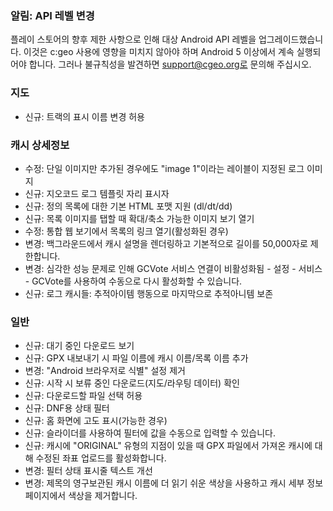 
### 알림: API 레벨 변경
플레이 스토어의 향후 제한 사항으로 인해 대상 Android API 레벨을 업그레이드했습니다. 이것은 c:geo 사용에 영향을 미치지 않아야 하며 Android 5 이상에서 계속 실행되어야 합니다. 그러나 불규칙성을 발견하면 support@cgeo.org로 문의해 주십시오.

### 지도
- 신규: 트랙의 표시 이름 변경 허용

### 캐시 상세정보
- 수정: 단일 이미지만 추가된 경우에도 "image 1"이라는 레이블이 지정된 로그 이미지
- 신규: 지오코드 로그 템플릿 자리 표시자
- 신규: 정의 목록에 대한 기본 HTML 포맷 지원 (dl/dt/dd)
- 신규: 목록 이미지를 탭할 때 확대/축소 가능한 이미지 보기 열기
- 수정: 통합 웹 보기에서 목록의 링크 열기(활성화된 경우)
- 변경: 백그라운드에서 캐시 설명을 렌더링하고 기본적으로 길이를 50,000자로 제한합니다.
- 변경: 심각한 성능 문제로 인해 GCVote 서비스 연결이 비활성화됨 - 설정 - 서비스 - GCVote를 사용하여 수동으로 다시 활성화할 수 있습니다.
- 신규: 로그 캐시들: 추적아이템 행동으로 마지막으로 추적아니템 보존

### 일반
- 신규: 대기 중인 다운로드 보기
- 신규: GPX 내보내기 시 파일 이름에 캐시 이름/목록 이름 추가
- 변경: "Android 브라우저로 식별" 설정 제거
- 신규: 시작 시 보류 중인 다운로드(지도/라우팅 데이터) 확인
- 신규: 다운로드할 파일 선택 허용
- 신규: DNF용 상태 필터
- 신규: 홈 화면에 고도 표시(가능한 경우)
- 신규: 슬라이더를 사용하여 필터에 값을 수동으로 입력할 수 있습니다.
- 신규: 캐시에 "ORIGINAL" 유형의 지점이 있을 때 GPX 파일에서 가져온 캐시에 대해 수정된 좌표 업로드를 활성화합니다.
- 변경: 필터 상태 표시줄 텍스트 개선
- 변경: 제목의 영구보관된 캐시 이름에 더 읽기 쉬운 색상을 사용하고 캐시 세부 정보 페이지에서 색상을 제거합니다.
